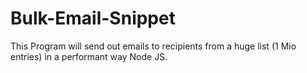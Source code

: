# Bulk-Email-Snippet
This Program will send out emails to recipients from a huge list (1 Mio entries) in a performant way Node JS.
